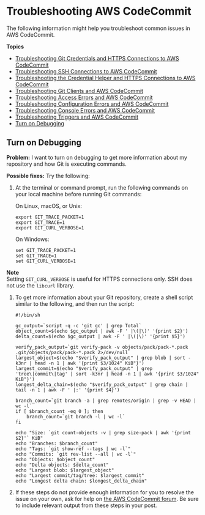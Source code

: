 # Troubleshooting AWS CodeCommit<a name="troubleshooting"></a>

The following information might help you troubleshoot common issues in AWS CodeCommit\.

**Topics**
+ [Troubleshooting Git Credentials and HTTPS Connections to AWS CodeCommit](troubleshooting-gc.md)
+ [Troubleshooting SSH Connections to AWS CodeCommit](troubleshooting-ssh.md)
+ [Troubleshooting the Credential Helper and HTTPS Connections to AWS CodeCommit](troubleshooting-ch.md)
+ [Troubleshooting Git Clients and AWS CodeCommit](troubleshooting-git.md)
+ [Troubleshooting Access Errors and AWS CodeCommit](troubleshooting-ae.md)
+ [Troubleshooting Configuration Errors and AWS CodeCommit](troubleshooting-cf.md)
+ [Troubleshooting Console Errors and AWS CodeCommit](troubleshooting-cs.md)
+ [Troubleshooting Triggers and AWS CodeCommit](troubleshooting-ti.md)
+ [Turn on Debugging](#troubleshooting-debug)

## Turn on Debugging<a name="troubleshooting-debug"></a>

**Problem:** I want to turn on debugging to get more information about my repository and how Git is executing commands\. 

**Possible fixes:** Try the following:

1. At the terminal or command prompt, run the following commands on your local machine before running Git commands:

   On Linux, macOS, or Unix:

   ```
   export GIT_TRACE_PACKET=1
   export GIT_TRACE=1
   export GIT_CURL_VERBOSE=1
   ```

   On Windows:

   ```
   set GIT_TRACE_PACKET=1
   set GIT_TRACE=1
   set GIT_CURL_VERBOSE=1
   ```
**Note**  
Setting `GIT_CURL_VERBOSE` is useful for HTTPS connections only\. SSH does not use the `libcurl` library\.

1. To get more information about your Git repository, create a shell script similar to the following, and then run the script:

   ```
   #!/bin/sh
   
   gc_output=`script -q -c 'git gc' | grep Total`
   object_count=$(echo $gc_output | awk -F ' |\(|\)' '{print $2}')
   delta_count=$(echo $gc_output | awk -F ' |\(|\)' '{print $5}')
   
   verify_pack_output=`git verify-pack -v objects/pack/pack-*.pack .git/objects/pack/pack-*.pack 2>/dev/null`
   largest_object=$(echo "$verify_pack_output" | grep blob | sort -k3nr | head -n 1 | awk '{print $3/1024" KiB"}')
   largest_commit=$(echo "$verify_pack_output" | grep 'tree\|commit\|tag' | sort -k3nr | head -n 1 | awk '{print $3/1024" KiB"}')
   longest_delta_chain=$(echo "$verify_pack_output" | grep chain | tail -n 1 | awk -F ' |:' '{print $4}')
   
   branch_count=`git branch -a | grep remotes/origin | grep -v HEAD | wc -l`
   if [ $branch_count -eq 0 ]; then
       branch_count=`git branch -l | wc -l`
   fi
   
   echo "Size: `git count-objects -v | grep size-pack | awk '{print $2}'` KiB"
   echo "Branches: $branch_count"
   echo "Tags: `git show-ref --tags | wc -l`"
   echo "Commits: `git rev-list --all | wc -l`"
   echo "Objects: $object_count"
   echo "Delta objects: $delta_count"
   echo "Largest blob: $largest_object"
   echo "Largest commit/tag/tree: $largest_commit"
   echo "Longest delta chain: $longest_delta_chain"
   ```

1. If these steps do not provide enough information for you to resolve the issue on your own, ask for help on [the AWS CodeCommit forum](https://forums.aws.amazon.com///forum.jspa?forumID=189)\. Be sure to include relevant output from these steps in your post\.